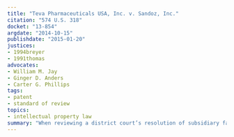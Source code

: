 ```yaml
---
title: "Teva Pharmaceuticals USA, Inc. v. Sandoz, Inc."
citation: "574 U.S. 318"
docket: "13-854"
argdate: "2014-10-15"
publishdate: "2015-01-20"
justices:
- 1994breyer
- 1991thomas
advocates:
- William M. Jay
- Ginger D. Anders
- Carter G. Phillips
tags:
- patent
- standard of review
topics:
- intellectual property law
summary: "When reviewing a district court’s resolution of subsidiary factual matters made in the course of its construction of a patent claim, the Federal Circuit must apply a “clear error,” not a de novo, standard of review."
---
```



